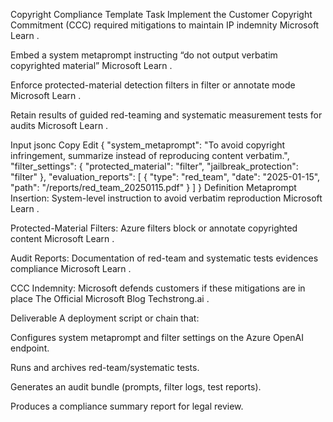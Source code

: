 Copyright Compliance Template
Task
Implement the Customer Copyright Commitment (CCC) required mitigations to maintain IP indemnity 
Microsoft Learn
.

Embed a system metaprompt instructing “do not output verbatim copyrighted material” 
Microsoft Learn
.

Enforce protected-material detection filters in filter or annotate mode 
Microsoft Learn
.

Retain results of guided red-teaming and systematic measurement tests for audits 
Microsoft Learn
.

Input
jsonc
Copy
Edit
{
  "system_metaprompt": "To avoid copyright infringement, summarize instead of reproducing content verbatim.",
  "filter_settings": {
    "protected_material": "filter",
    "jailbreak_protection": "filter"
  },
  "evaluation_reports": [
    { "type": "red_team", "date": "2025-01-15", "path": "/reports/red_team_20250115.pdf" }
  ]
}
Definition
Metaprompt Insertion: System-level instruction to avoid verbatim reproduction 
Microsoft Learn
.

Protected-Material Filters: Azure filters block or annotate copyrighted content 
Microsoft Learn
.

Audit Reports: Documentation of red-team and systematic tests evidences compliance 
Microsoft Learn
.

CCC Indemnity: Microsoft defends customers if these mitigations are in place 
The Official Microsoft Blog
Techstrong.ai
.

Deliverable
A deployment script or chain that:

Configures system metaprompt and filter settings on the Azure OpenAI endpoint.

Runs and archives red-team/systematic tests.

Generates an audit bundle (prompts, filter logs, test reports).

Produces a compliance summary report for legal review.


